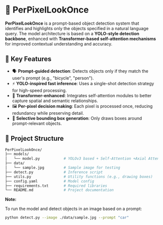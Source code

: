 # 🧠 PerPixelLookOnce

**PerPixelLookOnce** is a prompt-based object detection system that identifies and highlights only the objects specified in a natural language query. The model architecture is based on a **YOLO-style detection backbone**, enhanced with **Transformer-based self-attention mechanisms** for improved contextual understanding and accuracy.

## 🚀 Key Features

- 🗣️ **Prompt-guided detection**: Detects objects only if they match the user's prompt (e.g., "bicycle", "person").
- ⚡ **YOLO-inspired fast inference**: Uses a single-shot detection strategy for high-speed processing.
- 🧠 **Transformer-enhanced**: Integrates self-attention modules to better capture spatial and semantic relationships.
- 🖼️ **Per-pixel decision making**: Each pixel is processed once, reducing redundancy while preserving detail.
- 🎯 **Selective bounding box generation**: Only draws boxes around prompt-relevant objects.

## 📁 Project Structure

```bash
PerPixelLookOnce/
├── models/
│   └── model.py           # YOLOv3 based + Self-Attention +Axial Attention architecture
├── data/
│   └── sample.jpg         # Sample image for testing
├── detect.py              # Inference script
├── utils.py               # Utility functions (e.g., drawing boxes)
├── config.yaml            # Model config
├── requirements.txt       # Required libraries
└── README.md              # Project documentation
```
 **Note:**

To run the model and detect objects in an image based on a prompt:
 
```bash
python detect.py --image ./data/sample.jpg --prompt "car"
```
